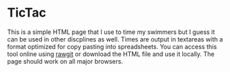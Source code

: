 # TicTac

This is a simple HTML page that I use to time my swimmers but I guess it can be used in other discplines as well.
Times are output in textareas with a format optimized for copy pasting into spreadsheets.
You can access this tool online using [rawgit](http://rawgit.com/lachrist/tictac/master/tictac.html) or download the HTML file and use it locally.
The page should work on all major browsers.
